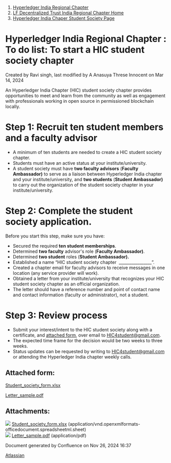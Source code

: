 1. [Hyperledger India Regional Chapter](index.html)
2. [LF Decentralized Trust India Regional Chapter Home](LF-Decentralized-Trust-India-Regional-Chapter-Home_19169282.html)
3. [Hyperledger India Chaper Student Society Page](Hyperledger-India-Chaper-Student-Society-Page_19169775.html)

# Hyperledger India Regional Chapter : To do list: To start a HIC student society chapter

Created by Ravi singh, last modified by A Anasuya Threse Innocent on Mar 14, 2024

An Hyperledger India Chapter (HIC) student society chapter provides opportunities to meet and learn from the community as well as engagement with professionals working in open source in permissioned blockchain locally.

# **Step 1: Recruit ten student members and a faculty advisor**

- A minimum of ten students are needed to create a HIC student society chapter.
- Students must have an active status at your institute/university.
- A student society must have **two faculty advisors** (**Faculty Ambassador)** to serve as a liaison between Hyperledger India chapter and your institute/university, and **two students** (**Student Ambassador)** to carry out the organization of the student society chapter in your institute/university.

# **Step 2: Complete the student society application.**

Before you start this step, make sure you have:                    

- Secured the required **ten student memberships**.
- Determined **two faculty** advisor's role (**Faculty Ambassador)**.
- Determined **two student** roles (**Student Ambassador).**
- Established a name “HIC student society chapter  \_\_\_\_\_\_\_\_\_\_\_\_\_\_\_\_”.
- Created a chapter email for faculty advisors to receive messages in one location (any service provider will work).
- Obtained a letter from your institute/university that recognizes your HIC student society chapter as an official organization.
- The letter should have a reference number and point of contact name and contact information (faculty or administrator), not a student.

# **Step 3: Review process**

- Submit your interest/intent to the HIC student society along with a certificate, and [attached form](attachments/19170661/19170684.xlsx), over email to [HIC4student@gmail.com](mailto:HIC4student@gmail.com).
- The expected time frame for the decision would be two weeks to three weeks.
- Status updates can be requested by writing to [HIC4student@gmail.com](mailto:HIC4student@gmail.com) or attending the Hyperledger India chapter weekly calls.

## Attached form:

[Student\_society\_form.xlsx](attachments/19170661/19170684.xlsx)

[Letter\_sample.pdf](attachments/19170661/19171093.pdf)

## Attachments:

![](images/icons/bullet_blue.gif) [Student\_society\_form.xlsx](attachments/19170661/19170684.xlsx) (application/vnd.openxmlformats-officedocument.spreadsheetml.sheet)  
![](images/icons/bullet_blue.gif) [Letter\_sample.pdf](attachments/19170661/19171093.pdf) (application/pdf)

Document generated by Confluence on Nov 26, 2024 16:37

[Atlassian](http://www.atlassian.com/)
